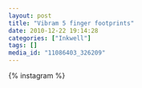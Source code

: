 ```yaml
---
layout: post
title: "Vibram 5 finger footprints"
date: 2010-12-22 19:14:28
categories: ["Inkwell"]
tags: []
media_id: "11086403_326209"
---
```


{% instagram %}
